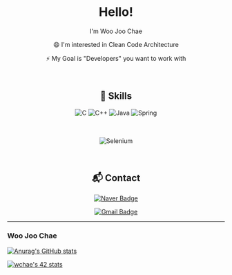 <div align="center">
  
  
# Hello!

I'm Woo Joo Chae


😄 I'm interested in Clean Code Architecture

⚡ My Goal is "Developers" you want to work with

<br/>


## :toolbox: Skills

![C](https://img.shields.io/badge/c-A8B9CC?style=for-the-badge&logo=c&logoColor=white)
![C++](https://img.shields.io/badge/c++-00599C?style=for-the-badge&logo=c%2B%2B&logoColor=white)
![Java](https://img.shields.io/badge/java-EE4C2C?style=for-the-badge&logo=Java&logoColor=white)
![Spring](https://img.shields.io/badge/spring-43B02A?style=for-the-badge&logo=spring&logoColor=white)
<br/>
<br/>
<br/>

![Selenium](https://img.shields.io/badge/selenium-FFA116?style=for-the-badge&logo=selenium&logoColor=white)
<br/>
<br/>
<br/>


## :mailbox_with_mail: Contact
[![Naver Badge](https://img.shields.io/badge/Naver-enaenen@naver.com-green?style=for-the-badge&logo=naver&logoColor=green&link=mailto:enaenen@naver.com)](mailto:enaenen@naver.com)
  
  
[![Gmail Badge](https://img.shields.io/badge/Gmail-devspacechae@gmail.com-blue?style=for-the-badge&logo=gmail&logoColor=red&link=mailto:devspacechae@gmail.com)](mailto:devspacechae@gmail.com)

</div>

------
### Woo Joo Chae
[![Anurag's GitHub stats](https://github-readme-stats.vercel.app/api?username=enaenen&&count_private=true&show_icons=true&theme=dark)](https://github.com/enaenen)

[![wchae's 42 stats](https://badge.mediaplus.ma/black/wchae?1337Badge=off&UM6P=off)](#)


<!--
**enaenen/enaenen** is a ✨ _special_ ✨ repository because its `README.md` (this file) appears on your GitHub profile.

Here are some ideas to get you started:

- 🔭 I’m currently working on ...
- 🌱 I’m currently learning ...
- 👯 I’m looking to collaborate on ...
- 🤔 I’m looking for help with ...
- 💬 Ask me about ...
- 📫 How to reach me: ...
- 😄 Pronouns: ...
- ⚡ Fun fact: ...
-->
